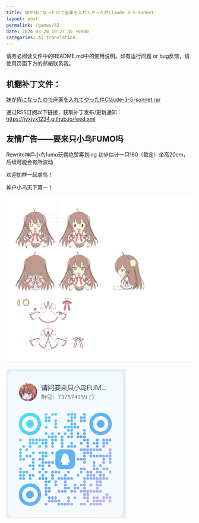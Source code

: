 ```yaml
---
title: 妹が痔になったので座薬を入れてやった件Claude-3-5-sonnet
layout: post
permalink: /games/42
date: 2024-08-20 19:27:35 +0800
categories: AI translation
---
```



请务必阅读文件中的README.md中的使用说明。如有运行问题 or bug反馈，请使用页面下方的邮箱联系我。

## 机翻补丁文件：

[妹が痔になったので座薬を入れてやった件Claude-3-5-sonnet.rar](../resources/%E5%A6%B9%E3%81%8C%E7%97%94%E3%81%AB%E3%81%AA%E3%81%A3%E3%81%9F%E3%81%AE%E3%81%A7%E5%BA%A7%E8%96%AC%E3%82%92%E5%85%A5%E3%82%8C%E3%81%A6%E3%82%84%E3%81%A3%E3%81%9F%E4%BB%B6Claude-3-5-sonnet.rar)

 

通过RSS订阅以下链接，获取补丁发布/更新通知：https://jyxjyx1234.github.io/feed.xml

## 友情广告——要来只小鸟FUMO吗

Rewrite神戶小鸟fumo玩偶绝赞筹划ing 初步估计一只160（暂定）坐高20cm，后续可能会有所波动

欢迎加群一起虐鸟！

神户小鸟天下第一！

![稿图.png](../img/广告/小鸟稿图.png)

![群号.png](../img/广告/群号.png)
